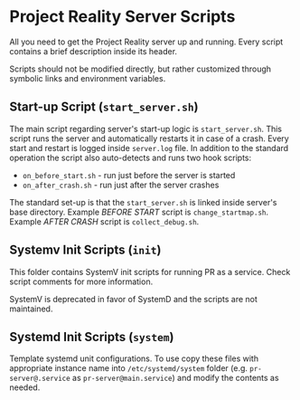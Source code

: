# Project Reality Server Scripts

All you need to get the Project Reality server up and running. Every script contains a brief description inside its header.

Scripts should not be modified directly, but rather customized through symbolic links and environment variables.

## Start-up Script (`start_server.sh`)

The main script regarding server's start-up logic is `start_server.sh`. This script runs the server and automatically restarts it in case of a crash. Every start and restart is logged inside `server.log` file. In addition to the standard operation the script also auto-detects and runs two hook scripts:

* `on_before_start.sh` - run just before the server is started
* `on_after_crash.sh` - run just after the server crashes

The standard set-up is that the `start_server.sh` is linked inside server's base directory. Example *BEFORE START* script is `change_startmap.sh`. Example *AFTER CRASH* script is `collect_debug.sh`.

## Systemv Init Scripts (`init`)

This folder contains SystemV init scripts for running PR as a service. Check script comments for more information.

SystemV is deprecated in favor of SystemD and the scripts are not maintained.

## Systemd Init Scripts (`system`)

Template systemd unit configurations. To use copy these files with appropriate instance name into `/etc/systemd/system` folder (e.g. `pr-server@.service` as `pr-server@main.service`) and modify the contents as needed.

